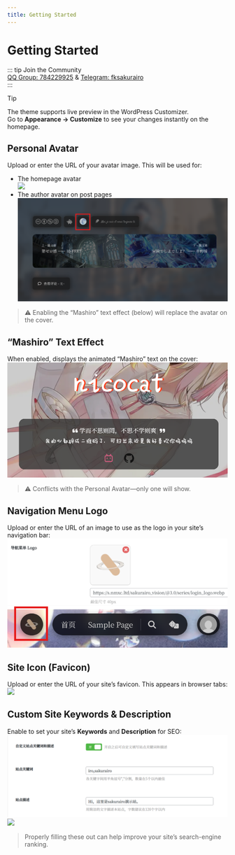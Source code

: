 ```yaml
---
title: Getting Started
---
```


# Getting Started <Badge type="tip" text="v3.0" />

::: tip Join the Community  
[QQ Group: 784229925](https://jq.qq.com/?_wv=1027&k=U5UJjRik) & [Telegram: fksakurairo](https://t.me/fksakurairo)  
:::

> [!TIP]  
> The theme supports live preview in the WordPress Customizer.  
> Go to **Appearance → Customize** to see your changes instantly on the homepage.

## Personal Avatar

Upload or enter the URL of your avatar image. This will be used for:

- The homepage avatar  
  ![](/preliminary/avatar.png)  
- The author avatar on post pages  
  ![](/preliminary/art_avatar.png)

> ⚠️ Enabling the “Mashiro” text effect (below) will replace the avatar on the cover.

## “Mashiro” Text Effect

When enabled, displays the animated “Mashiro” text on the cover:  
![](/preliminary/marshiro_text.png)

> ⚠️ Conflicts with the Personal Avatar—only one will show.

## Navigation Menu Logo

Upload or enter the URL of an image to use as the logo in your site’s navigation bar:  
![](/preliminary/logo1.png)  
![](/preliminary/logo2.png)

## Site Icon (Favicon)

Upload or enter the URL of your site’s favicon. This appears in browser tabs:  
![](https://s.nmxc.ltd/sakurairo_wiki/help/sz5.png)

## Custom Site Keywords & Description

Enable to set your site’s **Keywords** and **Description** for SEO:  
![](/preliminary/des.png)  
![](https://s.nmxc.ltd/sakurairo_wiki/help/sz6.png)

> Properly filling these out can help improve your site’s search-engine ranking.
